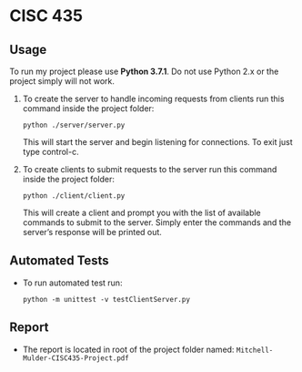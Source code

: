 # CISC 435

## Usage
To run my project please use **Python 3.7.1**. Do not use Python 2.x or the project simply will not work.

1. To create the server to handle incoming requests from clients run this command inside the project folder:

    `python ./server/server.py`

    This will start the server and begin listening for connections. To exit just type control-c.

2. To create clients to submit requests to the server run this command inside the project folder:

    `python ./client/client.py`

    This will create a client and prompt you with the list of available commands to submit to the server. Simply enter the commands and the server’s response will be printed out.

## Automated Tests
* To run automated test run:

    `python -m unittest -v testClientServer.py`

## Report
* The report is located in root of the project folder named: `Mitchell-Mulder-CISC435-Project.pdf`